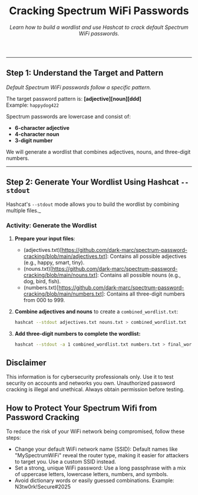 <header>

<!--
  <<< Author notes: Course header >>>
  Include a 1280×640 image, course title in sentence case, and a concise description in emphasis.
  Add your open-source license. Recommended: MIT license.
-->

# Cracking Spectrum WiFi Passwords

_Learn how to build a wordlist and use Hashcat to crack default Spectrum WiFi passwords._

</header>

---

## Step 1: Understand the Target and Pattern

_Default Spectrum WiFi passwords follow a specific pattern._  

The target password pattern is: **[adjective][noun][ddd]**  
Example: `happydog422`

Spectrum passwords are lowercase and consist of:
- **6-character adjective**
- **4-character noun**
- **3-digit number**

We will generate a wordlist that combines adjectives, nouns, and three-digit numbers.

---

## Step 2: Generate Your Wordlist Using Hashcat `--stdout`

Hashcat's `--stdout` mode allows you to build the wordlist by combining multiple files._

### Activity: Generate the Wordlist

1. **Prepare your input files**:
   - (adjectives.txt)[https://github.com/dark-marc/spectrum-password-cracking/blob/main/adjectives.txt]: Contains all possible adjectives (e.g., happy, smart, tiny).  
   - (nouns.txt)[https://github.com/dark-marc/spectrum-password-cracking/blob/main/nouns.txt]: Contains all possible nouns (e.g., dog, bird, fish).  
   - (numbers.txt)[https://github.com/dark-marc/spectrum-password-cracking/blob/main/numbers.txt]: Contains all three-digit numbers from 000 to 999.

2. **Combine adjectives and nouns** to create a `combined_wordlist.txt`:
   ```bash
   hashcat --stdout adjectives.txt nouns.txt > combined_wordlist.txt

3. **Add three-digit numbers to complete the wordlist:**
    ```bash
    hashcat --stdout -a 1 combined_wordlist.txt numbers.txt > final_wordlist.txt

## Disclaimer

This information is for cybersecurity professionals only. Use it to test security on accounts and networks you own. Unauthorized password cracking is illegal and unethical. Always obtain permission before testing.

## How to Protect Your Spectrum Wifi from Password Cracking

To reduce the risk of your WiFi network being compromised, follow these steps:

   - Change your default WiFi network name (SSID): Default names like "MySpectrumWiFi" reveal the router type, making it easier for attackers to target you. Use a custom SSID instead.
   - Set a strong, unique WiFi password: Use a long passphrase with a mix of uppercase letters, lowercase letters, numbers, and symbols.
   - Avoid dictionary words or easily guessed combinations. Example: N3tw0rk!Secure#2025

